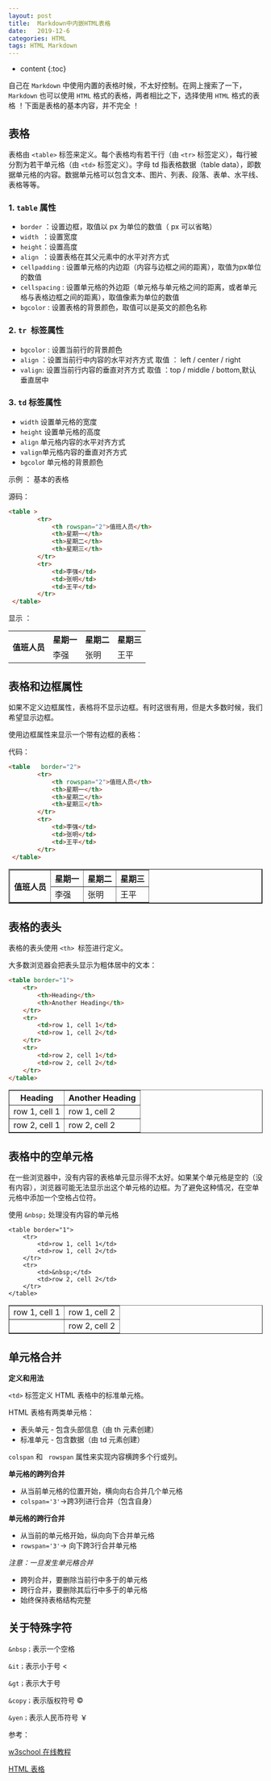 ```yaml
---
layout: post
title:  Markdown中内嵌HTML表格
date:   2019-12-6
categories: HTML
tags: HTML Markdown
---
```

* content
{:toc}

自己在 `Markdown` 中使用内置的表格时候，不太好控制。在网上搜索了一下，`Markdown` 也可以使用 `HTML` 格式的表格，两者相比之下，选择使用 `HTML` 格式的表格 ！下面是表格的基本内容，并不完全 ！



## 表格
表格由 `<table>`  标签来定义。每个表格均有若干行（由  `<tr>`  标签定义），每行被分割为若干单元格（由 `<td>`   标签定义）。字母  td  指表格数据（table data），即数据单元格的内容。数据单元格可以包含文本、图片、列表、段落、表单、水平线、表格等等。

### 1. `table` 属性

- `border` ：设置边框，取值以 px 为单位的数值（ px 可以省略）
- `width `：设置宽度
- `height`：设置高度
- `align `：设置表格在其父元素中的水平对齐方式
- `cellpadding` : 设置单元格的内边距（内容与边框之间的距离），取值为px单位的数值
- `cellspacing` : 设置单元格的外边距（单元格与单元格之间的距离，或者单元格与表格边框之间的距离），取值像素为单位的数值
- `bgcolor` : 设置表格的背景颜色，取值可以是英文的颜色名称

### 2. `tr `标签属性

- `bgcolor` : 设置当前行的背景颜色
- `align` ：设置当前行中内容的水平对齐方式 取值 ： left / center / right
- `valign`: 设置当前行内容的垂直对齐方式 取值 ：top / middle / bottom,默认垂直居中

### 3. `td` 标签属性

- `width` 设置单元格的宽度
- `height` 设置单元格的高度
- `align` 单元格内容的水平对齐方式
- `valign`单元格内容的垂直对齐方式
- `bgcolo`r 单元格的背景颜色

示例 ： 基本的表格

源码：

```html
<table >
        <tr>
            <th rowspan="2">值班人员</th>
            <th>星期一</th>
            <th>星期二</th>
            <th>星期三</th>
        </tr>
        <tr>
            <td>李强</td>
            <td>张明</td>
            <td>王平</td>
        </tr>
 </table>
```

显示 ：

<table   >
        <tr>
            <th rowspan="2">值班人员</th>
            <th>星期一</th>
            <th>星期二</th>
            <th>星期三</th>
        </tr>
        <tr>
            <td>李强</td>
            <td>张明</td>
            <td>王平</td>
        </tr>
</table>






## 表格和边框属性

如果不定义边框属性，表格将不显示边框。有时这很有用，但是大多数时候，我们希望显示边框。

使用边框属性来显示一个带有边框的表格：

代码：

```html
<table   border="2">
        <tr>
            <th rowspan="2">值班人员</th>
            <th>星期一</th>
            <th>星期二</th>
            <th>星期三</th>
        </tr>
        <tr>
            <td>李强</td>
            <td>张明</td>
            <td>王平</td>
        </tr>
 </table>
```

<table   border="2">
        <tr>
            <th rowspan="2">值班人员</th>
            <th>星期一</th>
            <th>星期二</th>
            <th>星期三</th>
        </tr>
        <tr>
            <td>李强</td>
            <td>张明</td>
            <td>王平</td>
        </tr>

 </table>



## 表格的表头

表格的表头使用  `<th> `标签进行定义。

大多数浏览器会把表头显示为粗体居中的文本：

```html
<table border="1">
    <tr>
        <th>Heading</th>
        <th>Another Heading</th>
    </tr>
    <tr>
        <td>row 1, cell 1</td>
        <td>row 1, cell 2</td>
    </tr>
    <tr>
        <td>row 2, cell 1</td>
        <td>row 2, cell 2</td>
    </tr>
</table>
```

<table border="1">
<tr>
<th>Heading</th>
<th>Another Heading</th>
</tr>
<tr>
<td>row 1, cell 1</td>
<td>row 1, cell 2</td>
</tr>
<tr>
<td>row 2, cell 1</td>
<td>row 2, cell 2</td>
</tr>
</table>



## 表格中的空单元格

在一些浏览器中，没有内容的表格单元显示得不太好。如果某个单元格是空的（没有内容），浏览器可能无法显示出这个单元格的边框。为了避免这种情况，在空单元格中添加一个空格占位符。

使用 `&nbsp;` 处理没有内容的单元格

```
<table border="1">
    <tr>
        <td>row 1, cell 1</td>
        <td>row 1, cell 2</td>
    </tr>
    <tr>
        <td>&nbsp;</td>
        <td>row 2, cell 2</td>
    </tr>
</table>
```
<table border="1">
    <tr>
        <td>row 1, cell 1</td>
        <td>row 1, cell 2</td>
    </tr>
    <tr>
        <td>&nbsp;</td>
        <td>row 2, cell 2</td>
    </tr>
</table>



## 单元格合并

**定义和用法**

`<td>` 标签定义 HTML 表格中的标准单元格。

HTML 表格有两类单元格：
- 表头单元 - 包含头部信息（由 th 元素创建）
- 标准单元 - 包含数据（由 td 元素创建）

`colspan`  和 ` rowspan`  属性来实现内容横跨多个行或列。

**单元格的跨列合并**

- 从当前单元格的位置开始，横向向右合并几个单元格
- `colspan='3'`->跨3列进行合并（包含自身）

**单元格的跨行合并**

- 从当前的单元格开始，纵向向下合并单元格
- `rowspan='3'`-> 向下跨3行合并单元格

*注意：一旦发生单元格合并*

- 跨列合并，要删除当前行中多于的单元格
- 跨行合并，要删除其后行中多于的单元格
- 始终保持表格结构完整
  





## 关于特殊字符

`&nbsp；`表示一个空格

`&it；`表示小于号 <

`&gt；`表示大于号

`&copy；`表示版权符号 ©

`&yen；`表示人民币符号 ￥



参考：

[w3school 在线教程](https://www.w3school.com.cn/tags/tag_table.asp)

[HTML 表格](https://www.w3school.com.cn/html/html_tables.asp)





